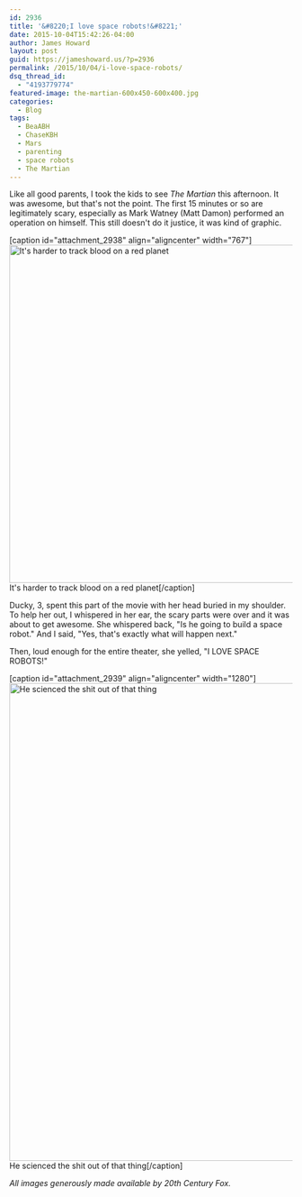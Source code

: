 ```yaml
---
id: 2936
title: '&#8220;I love space robots!&#8221;'
date: 2015-10-04T15:42:26-04:00
author: James Howard
layout: post
guid: https://jameshoward.us/?p=2936
permalink: /2015/10/04/i-love-space-robots/
dsq_thread_id:
  - "4193779774"
featured-image: the-martian-600x450-600x400.jpg
categories:
  - Blog
tags:
  - BeaABH
  - ChaseKBH
  - Mars
  - parenting
  - space robots
  - The Martian
---
```

Like all good parents, I took the kids to see _The Martian_ this afternoon.  It was awesome, but that's not the point.  The first 15 minutes or so are legitimately scary, especially as Mark Watney (Matt Damon) performed an operation on himself.  This still doesn't do it justice, it was kind of graphic.

[caption id="attachment_2938" align="aligncenter" width="767"]<img src="https://jameshoward.us/wp-content/uploads/2015/10/the-martian-blood.png" alt="It&#039;s harder to track blood on a red planet" width="767" height="600" class="size-full wp-image-2938" /> It's harder to track blood on a red planet[/caption]

Ducky, 3, spent this part of the movie with her head buried in my shoulder.  To help her out, I whispered in her ear, the scary parts were over and it was about to get awesome.  She whispered back, "Is he going to build a space robot."  And I said, "Yes, that's exactly what will happen next."

Then, loud enough for the entire theater, she yelled, "I LOVE SPACE ROBOTS!"

[caption id="attachment_2939" align="aligncenter" width="1280"]<img src="https://jameshoward.us/wp-content/uploads/2015/10/watney-pathfinder.jpg" alt="He scienced the shit out of that thing" width="1280" height="848" class="size-full wp-image-2939" /> He scienced the shit out of that thing[/caption]

_All images generously made available by 20th Century Fox._
